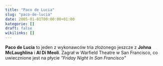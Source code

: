 ```yaml
---
title: "Paco de Lucia"
slug: "paco-de-lucia"
date: 2005-01-01T00:00:00+01:00
kategorie: []
draft: false
wikilinks: []
---
```

**Paco de Lucia** to jeden z wykonawców tria złożonego jeszcze z **Johna
McLaughlina** i **Al Di Meoli**. Zagrał w Warfield Theatre w San
Francisco, co uwiecznione jest na płycie *"Friday Night In San
Francisco"*